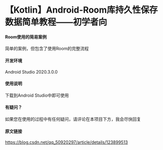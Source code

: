 # 【Kotlin】Android-Room库持久性保存数据简单教程——初学者向

#### Room使用的简易案例
简单的案例，但包含了使用Room的完整流程

#### 开发环境
Android Studio 2020.3.0.0

#### 使用说明
下载到Android Studio中即可使用

#### 有疑问？
如果您在使用的过程中有任何疑问，请评论在本项目下方，我会尽快回复

#### 原文链接
https://blog.csdn.net/qq_50920297/article/details/123899513
